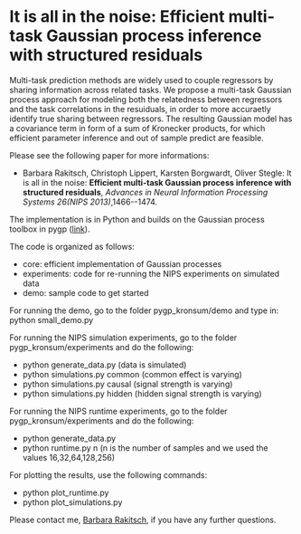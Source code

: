  # It is all in the noise: Efficient multi-task Gaussian process inference with structured residuals

Multi-task prediction methods are widely used to couple regressors by sharing information across related tasks. We propose a multi-task Gaussian process approach for modeling both the relatedness between regressors and the task correlations in the resuiduals, in order to more accuraetly identify true sharing between regressors.
The resulting Gaussian model has a covariance term in form of a sum of Kronecker products, for which efficient parameter inference and out of sample predict are feasible.

Please see the following paper for more informations:

* Barbara Rakitsch, Christoph Lippert, Karsten Borgwardt, Oliver Stegle: It is all in the noise: **Efficient multi-task Gaussian process inference with structured residuals**, *Advances in Neural Information Processing Systems 26(NIPS 2013)*,1466--1474.

The implementation is in Python and builds on the Gaussian process toolbox in pygp ([link](https://github.com/PMBio/pygp)). 

The code is organized as follows:

* core: efficient implementation of Gaussian processes
* experiments: code for re-running the NIPS experiments on simulated data
* demo: sample code to get started

For running the demo, go to the folder pygp_kronsum/demo and type in:
python small_demo.py

For running the NIPS simulation experiments, go to the folder pygp_kronsum/experiments and do the following:

* python generate_data.py (data is simulated)
* python simulations.py common (common effect is varying)
* python simulations.py causal (signal strength is varying)
* python simulations.py hidden (hidden signal strength is varying)


For running the NIPS runtime experiments, go to the folder pygp_kronsum/experiments
and do the following:
* python generate_data.py
* python runtime.py n (n is the number of samples and we used the values 16,32,64,128,256)

For plotting the results, use the following commands:
* python plot_runtime.py 
* python plot_simulations.py 


Please contact me, [Barbara Rakitsch](barbara.rakitsch@tuebingen.mpg.de), if you have any further questions.
